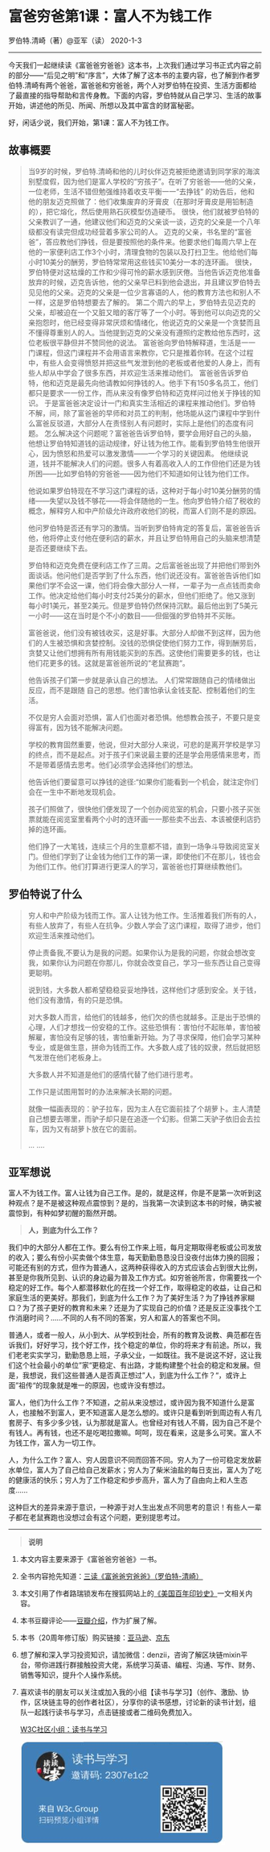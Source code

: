 # 富爸穷爸第1课：富人不为钱工作

 罗伯特.清崎（著）@亚军（读） 2020-1-3

------

今天我们一起继续读《富爸爸穷爸爸》这本书，上次我们通过学习书正式内容之前的部分——“后见之明”和“序言”，大体了解了这本书的主要内容，也了解到作者罗伯特.清崎有两个爸爸，富爸爸和穷爸爸，两个人对罗伯特在投资、生活方面都给了最直接的指导帮助和言传身教。下面的内容，罗伯特就从自己学习、生活的故事开始，讲述他的所见、所闻、所想以及其中富含的财富秘密。

好，闲话少说，我们开始，第1课：富人不为钱工作。

## **故事概要**

> 当9岁的时候，罗伯特.清崎和他的儿时伙伴迈克被拒绝邀请到同学家的海滨别墅度假，因为他们是富人学校的“穷孩子”。在听了穷爸爸——他的父亲，一位老师，生活不错但勉强维持着收支平衡一一“去挣钱” 的劝告后，他和他的朋友迈克照做了：他们收集废弃的牙膏皮（在那时牙膏皮是用铅制造的），把它熔化，然后使用熟石灰模型仿造硬币。
> 很快，他们就被罗伯特的父亲教训了一通，他建议他们和迈克的父亲谈一谈，迈克的父亲是一个八年级都没有读完但成功经营着多家公司的人。
> 迈克的父亲，书名里的“富爸爸”，答应教他们挣钱，但是要按照他的条件来。他要求他们每周六早上在他的一家便利店工作3个小时，清理食物的包装以及打扫卫生。他给他们每小时10美分的酬劳，罗伯特常常用这些钱买10美分一本的连环画。
> 很快，罗伯特便对这枯燥的工作和少得可怜的薪水感到厌倦。当他告诉迈克他准备放弃的时候，迈克告诉他，他的父亲早已料到他会退出，并且建议罗伯特去见见他的父亲。迈克的父亲是一位少言寡语的人，他的教育方法也和别人不一样，这是罗伯特想要去了解的。
> 第二个周六的早上，罗伯特去见迈克的父亲，却被迫在一个又脏又暗的客厅等了一个小时。等到他可以向迈克的父亲抱怨时，他已经变得非常厌烦和情绪化，他说迈克的父亲是一个贪婪而且不懂得尊重别人的人。当他提到迈克的父亲没有遵照约定教给他东西时，这位老板很平静但并不赞同他的说法。
> 富爸爸向罗伯特解释道，生活是一一门课程，但这门课程并不会用语言来教你，它只是推着你转。在这个过程中，有些人会变得愤怒并把这些气发泄到他的老板或者他爱的人身上，而有些人却从中学会了很多东西，并欢迎生活来推动他们。
> 富爸爸告诉罗伯特，他和迈克是最先向他请教如何挣钱的人。他手下有150多名员工，他们都只是要求一一份工作，而从来没有像罗伯特和迈克样问过他关于挣钱的知识。
> 于是富爸爸决定设计一门和真实生活相近的课程来推动他们。罗伯特不解，间，除了富爸爸的早师和对员工的判制，他场能从这门课程中学到什么富爸反驳道，大部分人在责怪别人有问题时，实际上是他们的态度有问题。
> 怎么解决这个问题呢？富爸爸告诉罗伯特，要学会用好自己的头脑，他想让罗伯特知道钱的运动规律，好让钱为他工作。能看到罗伯特生他很开心，因为愤怒和热爱可以激发激情——一个学习的关键因素。
> 他继续说道，钱并不能解决人们的问题。很多人有着高收入人的工作但他们还是为钱所困——比如罗伯特的穷爸爸——因为他们不知道如何让钱为他们工作。
>
> 他说如果罗伯特现在不学习这门课程的话，这种对于每小时10美分酬劳的情绪——失望以及钱不够花——将会伴随他的一生。他向罗伯特介绍了税收的概念，解释穷人和中产阶级允许政府收他们的税，而富人们则不是的原因。
>
> 他问罗伯特是否还有学习的激情。当听到罗伯特肯定的答复后，富爸爸告诉他，他将停止支付他在便利店的薪水，并且让罗伯特用自己的头脑来想清楚是否还要继续下去。
>
> 罗伯特和迈克免费在便利店工作了三周。之后富爸爸出现了并把他们带到外面谈话。他问他们是否学到了什么东西，他们说还没有。富爸爸告诉他们如果他们学不会这一课，他们将会像大部分人一样，一辈子为一点点钱而卖命工作。他决定给他们每小时支付25美分的薪水，但他们拒绝了。他又涨到每小时1美元，甚至2美元。但是罗伯特仍然保持沉默。最后他出到了5美元一小时——这在当时是个不小的数目——但倔强的罗伯特并不买账。
>
> 富爸爸说，他们没有被钱收买，这是好事。大部分人却做不到这样，因为他们的人生被恐惧和贪婪控制。没钱的恐惧促使他们努力工作，得到酬劳后，贪婪又让他们想拥有所有用钱能买到的东西。这使他们需要更多的钱，也让他们花更多的钱。这就是富爸爸所说的“老鼠赛跑“。
>
> 他告诉孩子们第一步就是承认自己的想法。 人们常常跟随自己的情绪做出反应，而不是跟随 自己的思想。他们害怕承认金钱支配、控制着他们的生活。
>
> 不仅是穷人会面对恐惧，富人们也面对者恐惧。他想教会孩子，不要只是变得富有，因为钱不能解决问题。
>
> 学校的教育固然重要，他说，但对大部分人来说，可悲的是离开学校是学习的终点，而不是起点。对于孩子们来说最主要的还是学会用感情来思考，而不是带着感情去思考。他们必须学会选择他们的想法。
>
> 他告诉他们要留意可以挣钱的途径:“如果你们能看到一个机会，就注定你们会在一生中不断地发现机会。
>
> 孩子们照做了，很快他们便发现了一个创办阅览室的机会，只要小孩子买张票就能在阅览室里看两个小时的连环画一一那些卖不出去、本该被便利店扔掉的连环画。
>
> 他们挣了一大笔钱，连续三个月的生意都不错，直到一场争斗导致阅览室关门。但他们学到了让金钱为他们工作的第一课，即使他们不在那儿，钱也会为他们工作。他们打算进行更深人的学习，富爸爸也打算继续教他们。
>



## **罗伯特说了什么**



> 穷人和中产阶级为钱而工作。富人让钱为他工作。生活推着我们所有的人，有些人放弃了，有些人在抗争。少数人学会了这门课程，取得了进步，他们欢迎生活来推动他们。
>
> 停止责备我,不要认为是我的问题。如果你认为是我的问题，你就会想改变我，如果你认为问题在你那儿，你就会改变自己，学习一些东西让自己变得更聪明。
>
> 说到钱，大多数人都希望稳稳妥妥地挣钱，这样他们才感到安全。关于钱，他们没有激情，有的只是恐惧。
>
> 对大多数人而言，给他们的钱越多，他们欠的债也就越多。正是出于恐惧的心理，人们才想找一份安稳的工作。这些恐惧有：害怕付不起账单，害怕被解雇，害怕没有足够的钱，害怕重新开始。为了寻求保障，他们会学习某种专业，或是做生意，拼命为钱而工作。大多数人成了钱的奴隶，然后就把怒气发泄在他们老板身上。
>
> 大多数人并不知道是他们的感情代替了他们进行思考。
>
> 工作只是试图用暂时的办法来解决长期的问题。
>
> 就像一幅画表现的：驴子拉车，因为主人在它面前挂了个胡萝卜。主人清楚自己想要去哪里，而驴子却只是在追逐一个幻影。但第二天驴子依旧会去拉车，因为又有胡萝卜放在它的面前。
>
> ... ....



## 亚军想说

富人不为钱工作。富人让钱为自己工作。是的，就是这样，你是不是第一次听到这种观点？是不是被这种观点震惊到？是的，当我第一次读到这本书的时候，确实被震惊到，有种如梦初醒的豁然开朗。

> **人，到底为什么工作？**

我们中的大部分人都在工作。要么有份工作来上班，每月定期取得老板或公司发放的收入；要么有份小买卖做个体生意，每天勤勤恳恳没日没夜付出体力换的回报；可能还有别的方式，但作为普通人，这两种获得收入的方式应该会占到很大比例，甚至是你我所见到、认识的身边最为普及工作方式。如穷爸爸所言，你需要找一个稳定的好工作。每个人都潜移默化的在找一个好工作，取得稳定的收益，让自己和家庭生活的更美好。那我们，到底为什么工作？为了美好生活？为了挣钱养家糊口？为了孩子更好的教育和未来？还是为了实现自己的价值？还是反正没事找个工作消磨时间？......不同的人有不同的答案，穷人和富人的答案也不同。

普通人，或者一般人，从小到大、从学校到社会，所有的教育及说教、典范都在告诉我们，好好学习，找个好工作，找个稳定的单位，你的将来才有前途。所以，我们老老实实学习，勤勤恳恳上班，子承父业，一如既往。我不是说这不好，这让我们这个社会最小的单位”家“更稳定、有出路，才能构建整个社会的稳定和发展。但是，我想说，我们这些普通人是否真正想过”人，到底为什么工作？“，或许上面”祖传“的现象就是唯一的原因，也或许没有想过。

富人，他们为什么工作？不知道，之前从来没想过，或许因为我不知道什么是富人，也接触不到富人，更不知道富人是怎么想的。或许只是看到听到周边有人有几套房子、有多少多少钱，认为那就是富人。也曾经对有钱人不屑，因为自己不是个有钱人。再有钱，也还不是吃喝拉撒嘛。呵呵，现在看来，这是多么可笑。富人不为钱工作，富人为一切工作。

人，为什么工作？富人、穷人因意识不同而回答不同。穷人为了一份可稳定发放薪水单位，富人为了自己给自己发薪水；穷人为了柴米油盐的每日支出，富人为了吃的健康活的快乐；穷人为了工作稳定和步步高升，富人为了自由向上和人生态度......

这种巨大的差异来源于意识，一种源于对人生出发点不同思考的意识！有些人一辈子都在老鼠赛跑也没想过会有这个问题，更别提思考过。



------

> **说明**

1. 本文内容主要来源于《富爸爸穷爸爸》一书。

2. 全书内容抢先知道：[三读《富爸爸穷爸爸》（罗伯特-清崎）](https://w3c.group/c/1578042683991669)

3. 本文引用了作者路瑞锁发布在搜狐网站上的[《美国百年印钞史》](http://www.sohu.com/a/216569186_313170)一文相关内容。

4. 本书豆瓣评论——[豆瓣介绍](https://book.douban.com/subject/3291111/)，作为扩展了解。

5. 本书（20周年修订版）购买链接：[亚马逊](https://www.amazon.cn/b?node=1941075071&ref=cn_ags_top_nav_item_658399051_merchandised-search-top-3)、[京东](https://item.jd.com/28788556670.html)

6. 想了解和深入学习投资知识，请加微信：denzii，咨询了解区块链mixin平台，带你进践行群接触投资大佬，系统学习英语、编程、沟通、写作、财务、销售等知识，提升个人操作系统。

7. 喜欢读书的朋友可以关注或加入我的小组【读书与学习】（创作、激励、协作，区块链主导的创作者社区），分享你的读书感想，讨论新的读书计划，组队一起践行读书与学习，点击链接或者二维码免费加入。

   [W3C社区小组：读书与学习 ](https://w3c.group/g/1124622/join?ref=2307e1c2) 

   ![](pic/0read.jpg)

